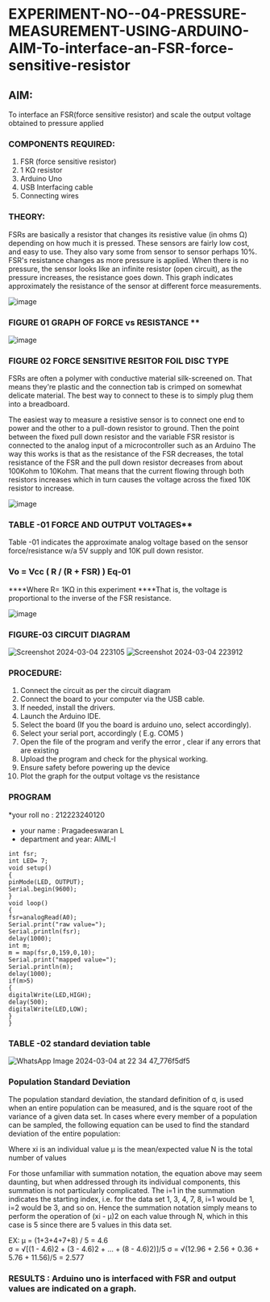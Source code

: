 # EXPERIMENT-NO--04-PRESSURE-MEASUREMENT-USING-ARDUINO-AIM-To-interface-an-FSR-force-sensitive-resistor


## AIM: 
To interface an FSR(force sensitive resistor) and scale the output voltage obtained to pressure applied 
 
### COMPONENTS REQUIRED:
1.	FSR  (force sensitive resistor)
2.	1 KΩ resistor 
3.	Arduino Uno 
4.	USB Interfacing cable 
5.	Connecting wires 


### THEORY: 
FSRs are basically a resistor that changes its resistive value (in ohms Ω) depending on how much it is pressed. These sensors are fairly low cost, and easy to use. They also vary some from sensor to sensor perhaps 10%. FSR's resistance changes as more pressure is applied. When there is no pressure, the sensor looks like an infinite resistor (open circuit), as the pressure increases, the resistance goes down. This graph indicates approximately the resistance of the sensor at different force measurements.
 

![image](https://user-images.githubusercontent.com/36288975/163532939-d6888ae1-4068-4d83-86a7-fc4c32d5179e.png)

### FIGURE 01 GRAPH OF FORCE vs RESISTANCE **




![image](https://user-images.githubusercontent.com/36288975/163532957-82d57567-a1c3-48c5-8a87-7ea66d6fca49.png)




### FIGURE 02 FORCE SENSITIVE RESITOR FOIL DISC TYPE  

FSRs are often a polymer with conductive material silk-screened on. That means they're plastic and the connection tab is crimped on somewhat delicate material. The best way to connect to these is to simply plug them into a breadboard.

The easiest way to measure a resistive sensor is to connect one end to power and the other to a pull-down resistor to ground. Then the point between the fixed pull down resistor and the variable FSR resistor is connected to the analog input of a microcontroller such as an Arduino The way this works is that as the resistance of the FSR decreases, the total resistance of the FSR and the pull down resistor decreases from about 100Kohm to 10Kohm. That means that the current flowing through both resistors increases which in turn causes the voltage across the fixed 10K resistor to increase.

 ![image](https://user-images.githubusercontent.com/36288975/163532972-2b909551-12c9-485d-adb1-d1e988d557bd.png)

### TABLE -01 FORCE AND OUTPUT VOLTAGES**
	
  Table -01 indicates the approximate analog voltage based on the sensor force/resistance w/a 5V supply and 10K pull down resistor.

### Vo = Vcc ( R / (R + FSR) )								Eq-01

****Where R= 1KΩ in this experiment 
****That is, the voltage is proportional to the inverse of the FSR resistance.










![image](https://user-images.githubusercontent.com/36288975/163532979-a2a5cb5c-f495-442c-843e-bebb82737a35.png)



### FIGURE-03 CIRCUIT DIAGRAM
![Screenshot 2024-03-04 223105](https://github.com/Pragadeeswaran-bit/EXPERIMENT-NO--04-PRESSURE-MEASUREMENT-USING-ARDUINO-AIM-To-interface-an-FSR-force-sensitive-resist/assets/147473828/07fcacf5-b65c-4f1b-b18d-aa0964286fbc)
![Screenshot 2024-03-04 223912](https://github.com/Pragadeeswaran-bit/EXPERIMENT-NO--04-PRESSURE-MEASUREMENT-USING-ARDUINO-AIM-To-interface-an-FSR-force-sensitive-resist/assets/147473828/a0118dff-7530-4741-80f5-9836eeccf350)



### PROCEDURE:
1.	Connect the circuit as per the circuit diagram 
2.	Connect the board to your computer via the USB cable.
3.	If needed, install the drivers.
4.	Launch the Arduino IDE.
5.	Select the board (If you the board is arduino uno, select accordingly).
6.	Select your serial port, accordingly ( E.g. COM5 )
7.	Open the file of the program  and verify the error , clear if any errors that are existing 
8.	Upload the program and check for the physical working. 
9.	Ensure safety before powering up the device 
10.	Plot the graph for the output voltage vs the resistance 


### PROGRAM 
 *your roll no : 212223240120
 * your name   : Pragadeeswaran L
 * department and year: AIML-I 
 
 ~~~
int fsr;
int LED= 7;
void setup()
{
pinMode(LED, OUTPUT);
Serial.begin(9600);
}
void loop()
{
fsr=analogRead(A0);
Serial.print("raw value=");
Serial.println(fsr);
delay(1000);
int m;
m = map(fsr,0,159,0,10);
Serial.print("mapped value=");
Serial.println(m);
delay(1000);
if(m>5)
{
digitalWrite(LED,HIGH);
delay(500);
digitalWrite(LED,LOW);
}
}
~~~
  
 

 

### TABLE -02 standard deviation table 
![WhatsApp Image 2024-03-04 at 22 34 47_776f5df5](https://github.com/Pragadeeswaran-bit/EXPERIMENT-NO--04-PRESSURE-MEASUREMENT-USING-ARDUINO-AIM-To-interface-an-FSR-force-sensitive-resist/assets/147473828/680eeef6-d388-40ff-a580-ad866d2c780a)

### Population Standard Deviation
The population standard deviation, the standard definition of σ, is used when an entire population can be measured, and is the square root of the variance of a given data set. In cases where every member of a population can be sampled, the following equation can be used to find the standard deviation of the entire population:



Where
xi is an individual value
μ is the mean/expected value
N is the total number of values

For those unfamiliar with summation notation, the equation above may seem daunting, but when addressed through its individual components, this summation is not particularly complicated. The i=1 in the summation indicates the starting index, i.e. for the data set 1, 3, 4, 7, 8, i=1 would be 1, i=2 would be 3, and so on. Hence the summation notation simply means to perform the operation of (xi - μ)2 on each value through N, which in this case is 5 since there are 5 values in this data set.

EX:           μ = (1+3+4+7+8) / 5 = 4.6        
σ = √[(1 - 4.6)2 + (3 - 4.6)2 + ... + (8 - 4.6)2)]/5
σ = √(12.96 + 2.56 + 0.36 + 5.76 + 11.56)/5 = 2.577













### RESULTS : Arduino uno is interfaced with FSR and output values are indicated on a graph.
